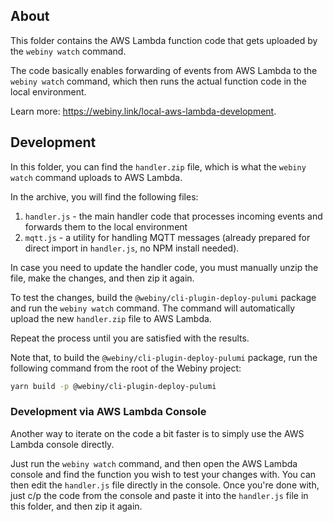 ## About

This folder contains the AWS Lambda function code that gets uploaded by the `webiny watch` command.

The code basically enables forwarding of events from AWS Lambda to the `webiny watch` command, which then runs the actual function code in the local environment.

Learn more: https://webiny.link/local-aws-lambda-development.

## Development

In this folder, you can find the `handler.zip` file, which is what the `webiny watch` command uploads to AWS Lambda.

In the archive, you will find the following files:
1. `handler.js` - the main handler code that processes incoming events and forwards them to the local environment
2. `mqtt.js` - a utility for handling MQTT messages (already prepared for direct import in `handler.js`, no NPM install needed).

In case you need to update the handler code, you must manually unzip the file, make the changes, and then zip it again.

To test the changes, build the `@webiny/cli-plugin-deploy-pulumi` package and run the `webiny watch` command. The command will automatically upload the new `handler.zip` file to AWS Lambda.

Repeat the process until you are satisfied with the results.

Note that, to build the `@webiny/cli-plugin-deploy-pulumi` package, run the following command from the root of the Webiny project:

```bash
yarn build -p @webiny/cli-plugin-deploy-pulumi
```
### Development via AWS Lambda Console

Another way to iterate on the code a bit faster is to simply use the AWS Lambda console directly. 

Just run the `webiny watch` command, and then open the AWS Lambda console and find the function you wish to test your changes with. You can then edit the `handler.js` file directly in the console. Once you're done with, just c/p the code from the console and paste it into the `handler.js` file in this folder, and then zip it again.

